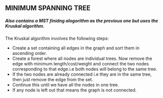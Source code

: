 <h2>MINIMUM SPANNING TREE</h2>
<h5>Also contains a MST finidng alogorithm as the previous one but uses the Kruskal algorithm.</h5>
<p>The Kruskal algorithm involves the following steps:</p>
<ul>
  <li>Create a set containing all edges in the graph and sort them in ascending order.</li>
  <li>Create a forest where all nodes are individual trees. Now remove the edge with minimum length/cost/weight and connect the two nodes corresponding to that
    edge.i.e both nodes will belong to the same tree.</li>
  <li>If the two nodes are already connected i.e they are in the same tree, then just remove the edge from the set.</li>
  <li> Continue this until we have all the nodes in one tree.</li>
  <li>If any node is left out that means the graph is not connected.</li>
  </ul>
  
